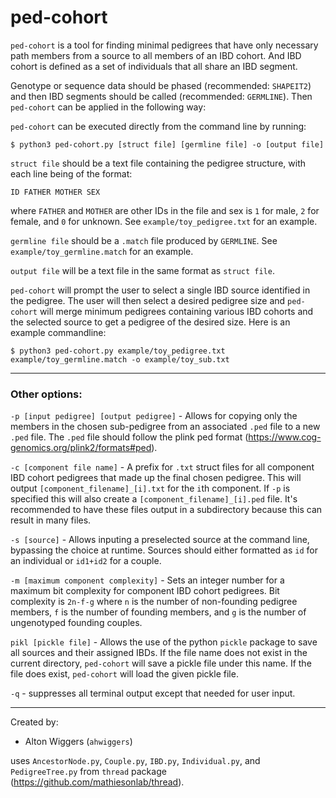 # ped-cohort

`ped-cohort` is a tool for finding minimal pedigrees that have only necessary path members from a source to all members of an IBD cohort. And IBD cohort is defined as a set of individuals that all share an IBD segment.

Genotype or sequence data should be phased (recommended: `SHAPEIT2`) and then IBD segments
should be called (recommended: `GERMLINE`). Then `ped-cohort` can be applied in the following way:

`ped-cohort` can be executed directly from the command line by running:

~~~
$ python3 ped-cohort.py [struct file] [germline file] -o [output file]
~~~

`struct file` should be a text file containing the pedigree structure, with each line being of the format:

`ID FATHER MOTHER SEX`

where `FATHER` and `MOTHER` are other IDs in the file and sex is `1` for male, `2` for female, and `0` for unknown. See `example/toy_pedigree.txt` for an example.

`germline file` should be a `.match` file produced by `GERMLINE`. See `example/toy_germline.match` for an example.

`output file` will be a text file in the same format as `struct file`.

`ped-cohort` will prompt the user to select a single IBD source identified in the pedigree. The user will then select a desired pedigree size and `ped-cohort` will merge minimum pedigrees containing various IBD cohorts and the selected source to get a pedigree of the desired size. Here is an example commandline:

~~~
$ python3 ped-cohort.py example/toy_pedigree.txt example/toy_germline.match -o example/toy_sub.txt
~~~

---

### Other options:

`-p [input pedigree] [output pedigree]` - Allows for copying only the members in the chosen sub-pedigree from an associated `.ped` file to a new `.ped` file.
The `.ped` file should follow the plink ped format (https://www.cog-genomics.org/plink2/formats#ped).

`-c [component file name]` - A prefix for `.txt` struct files for all component IBD cohort pedigrees that made up the final chosen pedigree. This will output `[component_filename]_[i].txt` for the `i`th component. If `-p` is specified this will also create a `[component_filename]_[i].ped` file. It's recommended to have these files output in a subdirectory because this can result in many files.

`-s [source]` - Allows inputing a preselected source at the command line, bypassing the choice at runtime. Sources should either formatted as `id` for an individual or `id1+id2` for a couple.

`-m [maximum component complexity]` - Sets an integer number for a maximum bit complexity for component IBD cohort pedigrees. Bit complexity is `2n-f-g` where `n` is the number of non-founding pedigree members, `f` is the number of founding members, and `g` is the number of ungenotyped founding couples.

`pikl [pickle file]` - Allows the use of the python `pickle` package to save all sources and their assigned IBDs. If the file name does not exist in the current directory, `ped-cohort` will save a pickle file under this name. If the file does exist, `ped-cohort` will load the given pickle file.

`-q` - suppresses all terminal output except that needed for user input.

---

Created by:
* Alton Wiggers (`ahwiggers`)

uses `AncestorNode.py`, `Couple.py`, `IBD.py`, `Individual.py`, and `PedigreeTree.py` from `thread` package (https://github.com/mathiesonlab/thread).
